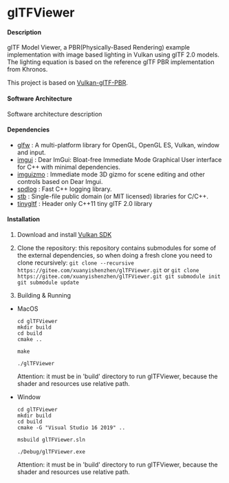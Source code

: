 # glTFViewer

#### Description
glTF Model Viewer, a PBR(Physically-Based Rendering) example implementation with image based lighting in Vulkan using glTF 2.0 models. The lighting equation is based on the reference glTF PBR implementation from Khronos.

This project is based on  [Vulkan-glTF-PBR](https://github.com/qoyooo/Vulkan-glTF-PBR).

#### Software Architecture
Software architecture description

#### Dependencies

* [glfw](https://github.com/glfw/glfw) : A multi-platform library for OpenGL, OpenGL ES, Vulkan, window and input.
* [imgui](https://github.com/ocornut/imgui) : Dear ImGui: Bloat-free Immediate Mode Graphical User interface for C++ with minimal dependencies.
* [imguizmo](https://github.com/CedricGuillemet/ImGuizmo) : Immediate mode 3D gizmo for scene editing and other controls based on Dear Imgui.
* [spdlog](https://github.com/gabime/spdlog) : Fast C++ logging library.
* [stb](https://github.com/nothings/stb) : Single-file public domain (or MIT licensed) libraries for C/C++.
* [tinygltf](https://github.com/syoyo/tinygltf) : Header only C++11 tiny glTF 2.0 library


#### Installation

1. Download and install [Vulkan SDK](https://vulkan.lunarg.com/)
2. Clone the repository: this repository contains submodules for some of the external dependencies, so when doing a fresh clone you need to clone recursively:
        ```
        git clone --recursive https://gitee.com/xuanyishenzhen/glTFViewer.git
        ```
        or
        ```
        git clone https://gitee.com/xuanyishenzhen/glTFViewer.git
        git submodule init
        git submodule update
        ```

3. Building & Running
* MacOS
    ```
    cd glTFViewer
    mkdir build
    cd build
    cmake ..

    make

    ./glTFViewer
    ```
    Attention: it must be in 'build' directory to run glTFViewer, because the shader and resources use relative path.

* Window

    ```
    cd glTFViewer
    mkdir build
    cd build
    cmake -G "Visual Studio 16 2019" ..

    msbuild glTFViewer.sln

    ./Debug/glTFViewer.exe
    ```
    Attention: it must be in 'build' directory to run glTFViewer, because the shader and resources use relative path.


